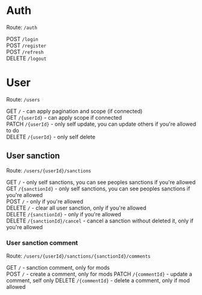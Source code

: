 # Auth

Route: `/auth`

POST `/login`  
POST `/register`  
POST `/refresh`  
DELETE `/logout`

# User

Route: `/users`

GET `/` - can apply pagination and scope (if connected)  
GET `/{userId}` - can apply scope if connected  
PATCH `/{userId}` - only self update, you can update others if you're allowed to do  
DELETE `/{userId}` - only self delete

## User sanction

Route: `/users/{userId}/sanctions`

GET `/` - only self sanctions, you can see peoples sanctions if you're allowed  
GET `/{sanctionId}` - only self sanctions, you can see peoples sanctions if you're allowed  
POST `/` - only if you're allowed  
DELETE `/` - clear all user sanction, only if you're allowed  
DELETE `/{sanctionId}` - only if you're allowed  
DELETE `/{sanctionId}/cancel` - cancel a sanction without deleted it, only if you're allowed

### User sanction comment

Route: `/users/{userId}/sanctions/{sanctionId}/comments`

GET `/` - sanction comment, only for mods  
POST `/` - create a comment, only for mods
PATCH `/{commentId}` - update a comment, self only
DELETE `/{commentId}` - delete a comment, only if mod allowed
